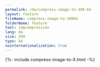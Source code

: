 ```yaml
---
permalink: /da/compress-image-to-399-kb
layout: feature
fileName: compress-image-to-399kb
folderName: feature
tool: imgcompression
lang: da
size: 399
type: kb
nointernationalization: true
---
```

{%- include compress-image-to-X.html -%}
      